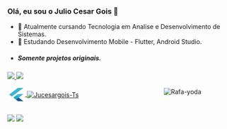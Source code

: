 ### Olá, eu sou o Julio Cesar Gois 👋


- 🔭 Atualmente cursando Tecnologia em Analise e Desenvolvimento de Sistemas.
- 🌱 Estudando Desenvolvimento Mobile - Flutter, Android Studio.
- ##### Somente projetos originais.
 

<div>
  <a href="https://github.com/jucesargois">
  <img height="180em" src="https://github-readme-stats.vercel.app/api?username=jucesargois&show_icons=true&theme=dark&include_all_commits=true&count_private=true"/>
  <img height="180em" src="https://github-readme-stats.vercel.app/api/top-langs/?username=jucesargois&layout=compact&langs_count=7&theme=highcontrast"/>
</div>
  
<div style="display: inline_block"><br>
  <img align="center" alt="Jucesargois-kotlin" height="30" width="40" src="https://github.com/devicons/devicon/blob/master/icons/flutter/flutter-original.svg">
  <img align="center" alt="Jucesargois-Ts" height="33" width="62" src="https://techcrunch.com/wp-content/uploads/2017/02/android-studio-logo.png?w=800">
  
  <img align="right" alt="Rafa-yoda" height="150" width="150" src="https://media.giphy.com/media/llarwdtFqG63IlqUR1/giphy.gif">
</div>  

  ##
  
<div>
  <a href = "mailto:jucesargois@gmail.com"><img src="https://img.shields.io/badge/-Gmail-%23333?style=for-the-badge&logo=gmail&logoColor=white" target="_blank"></a>
  <a href="https://www.linkedin.com/in/julio-cesar-gois-164169150" target="_blank"><img src="https://img.shields.io/badge/-LinkedIn-%230077B5?style=for-the-badge&logo=linkedin&logoColor=white" target="_blank"></a>     
   
</div>
